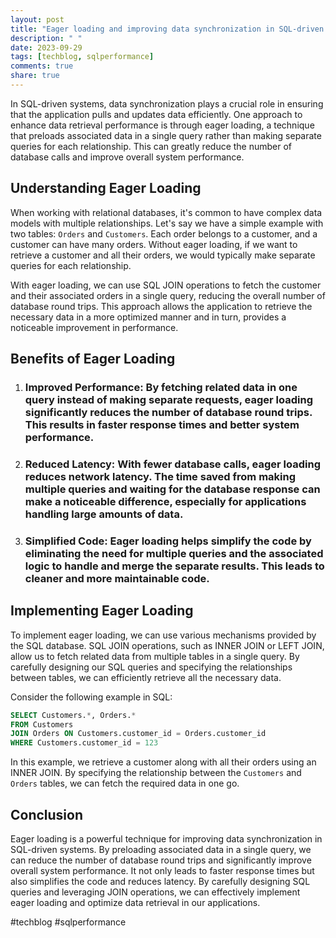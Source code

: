 ```yaml
---
layout: post
title: "Eager loading and improving data synchronization in SQL-driven systems"
description: " "
date: 2023-09-29
tags: [techblog, sqlperformance]
comments: true
share: true
---
```


In SQL-driven systems, data synchronization plays a crucial role in ensuring that the application pulls and updates data efficiently. One approach to enhance data retrieval performance is through eager loading, a technique that preloads associated data in a single query rather than making separate queries for each relationship. This can greatly reduce the number of database calls and improve overall system performance.

## Understanding Eager Loading

When working with relational databases, it's common to have complex data models with multiple relationships. Let's say we have a simple example with two tables: `Orders` and `Customers`. Each order belongs to a customer, and a customer can have many orders. Without eager loading, if we want to retrieve a customer and all their orders, we would typically make separate queries for each relationship.

With eager loading, we can use SQL JOIN operations to fetch the customer and their associated orders in a single query, reducing the overall number of database round trips. This approach allows the application to retrieve the necessary data in a more optimized manner and in turn, provides a noticeable improvement in performance.

## Benefits of Eager Loading

1. ### **Improved Performance**: By fetching related data in one query instead of making separate requests, eager loading significantly reduces the number of database round trips. This results in faster response times and better system performance.

2. ### **Reduced Latency**: With fewer database calls, eager loading reduces network latency. The time saved from making multiple queries and waiting for the database response can make a noticeable difference, especially for applications handling large amounts of data.

3. ### **Simplified Code**: Eager loading helps simplify the code by eliminating the need for multiple queries and the associated logic to handle and merge the separate results. This leads to cleaner and more maintainable code.

## Implementing Eager Loading

To implement eager loading, we can use various mechanisms provided by the SQL database. SQL JOIN operations, such as INNER JOIN or LEFT JOIN, allow us to fetch related data from multiple tables in a single query. By carefully designing our SQL queries and specifying the relationships between tables, we can efficiently retrieve all the necessary data.

Consider the following example in SQL:

```sql
SELECT Customers.*, Orders.*
FROM Customers
JOIN Orders ON Customers.customer_id = Orders.customer_id
WHERE Customers.customer_id = 123
```

In this example, we retrieve a customer along with all their orders using an INNER JOIN. By specifying the relationship between the `Customers` and `Orders` tables, we can fetch the required data in one go.

## Conclusion

Eager loading is a powerful technique for improving data synchronization in SQL-driven systems. By preloading associated data in a single query, we can reduce the number of database round trips and significantly improve overall system performance. It not only leads to faster response times but also simplifies the code and reduces latency. By carefully designing SQL queries and leveraging JOIN operations, we can effectively implement eager loading and optimize data retrieval in our applications.

#techblog #sqlperformance